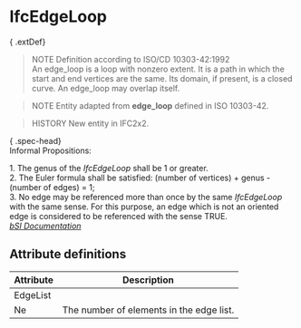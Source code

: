 IfcEdgeLoop
===========
{ .extDef}  
> NOTE  Definition according to ISO/CD 10303-42:1992  
> An edge_loop is a loop with nonzero extent. It is a path in which the start
> and end vertices are the same. Its domain, if present, is a closed curve. An
> edge_loop may overlap itself.  
  
> NOTE  Entity adapted from **edge_loop** defined in ISO 10303-42.  
  
> HISTORY  New entity in IFC2x2.  
  
{ .spec-head}  
Informal Propositions:  
  
1\. The genus of the _IfcEdgeLoop_ shall be 1 or greater.  
2\. The Euler formula shall be satisfied: (number of vertices) + genus -
(number of edges) = 1;  
3\. No edge may be referenced more than once by the same _IfcEdgeLoop_ with
the same sense. For this purpose, an edge which is not an oriented edge is
considered to be referenced with the sense TRUE.  
[ _bSI
Documentation_](https://standards.buildingsmart.org/IFC/DEV/IFC4_2/FINAL/HTML/schema/ifctopologyresource/lexical/ifcedgeloop.htm)


Attribute definitions
---------------------
| Attribute   | Description                              |
|-------------|------------------------------------------|
| EdgeList    |                                          |
| Ne          | The number of elements in the edge list. |

